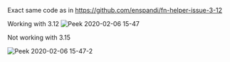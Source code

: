 Exact same code as in
https://github.com/enspandi/fn-helper-issue-3-12

Working with 3.12
![Peek 2020-02-06 15-47](https://user-images.githubusercontent.com/8366237/73947967-9a894c80-48f8-11ea-9aa8-20e8bdae8e8a.gif)

Not working with 3.15

![Peek 2020-02-06 15-47-2](https://user-images.githubusercontent.com/8366237/73947830-6c0b7180-48f8-11ea-863c-97f79df31e10.gif)
